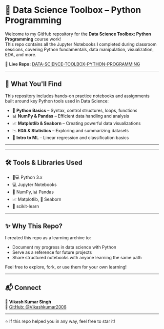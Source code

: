 # 🧠 Data Science Toolbox – Python Programming

Welcome to my GitHub repository for the **Data Science Toolbox: Python Programming** course work!  
This repo contains all the Jupyter Notebooks I completed during classroom sessions, covering Python fundamentals, data manipulation, visualization, EDA, and more.

🔗 **Live Repo:** [DATA-SCIENCE-TOOLBOX-PYTHON-PROGRAMMING](https://github.com/Vikashkumar2006/DATA-SCIENCE-TOOLBOX-PYTHON-PROGRAMMING)

---

## 📘 What You'll Find

This repository includes hands-on practice notebooks and assignments built around key Python tools used in Data Science:

- 🐍 **Python Basics** – Syntax, control structures, loops, functions  
- 📊 **NumPy & Pandas** – Efficient data handling and analysis  
- 📈 **Matplotlib & Seaborn** – Creating powerful data visualizations  
- 📉 **EDA & Statistics** – Exploring and summarizing datasets  
- 🤖 **Intro to ML** – Linear regression and classification basics

---
---

## 🛠️ Tools & Libraries Used

- 🐍💻 Python 3.x 
- 💻 Jupyter Notebooks  
- 🔢 NumPy, 📊 Pandas  
- 📈 Matplotlib, 🌈 Seaborn  
- 🤖 scikit-learn

---

## ✨ Why This Repo?

I created this repo as a learning archive to:

- Document my progress in data science with Python  
- Serve as a reference for future projects  
- Share structured notebooks with anyone learning the same path

Feel free to explore, fork, or use them for your own learning!

---

## 📬 Connect

👤 **Vikash Kumar Singh**  
🔗 [GitHub: @Vikashkumar2006](https://github.com/Vikashkumar2006)

---

⭐ If this repo helped you in any way, feel free to star it!
